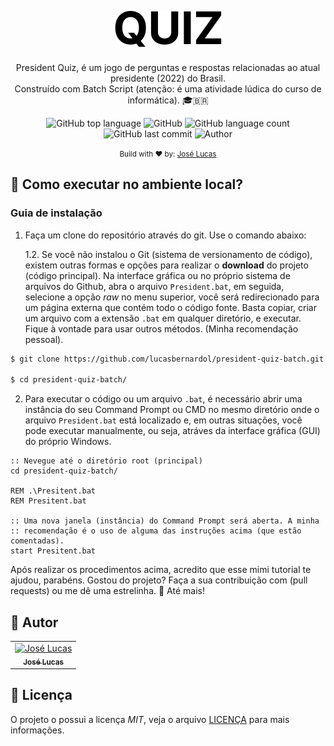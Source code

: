 <div align="center">
  <h2 align="center">
    <img src="./assets/logo.svg" alt="President Quiz" />
  </h2>

  <p align="center">
    President Quiz, é um jogo de perguntas e respostas relacionadas ao atual presidente (2022) do Brasil.<br/> Construído com Batch Script (atenção: é uma atividade lúdica do curso de informática). 🎓🇧🇷
  </p>
</div>

<div align="center">
  <img alt="GitHub top language" src="https://img.shields.io/github/languages/top/lucasbernardol/president-quiz-batch">

  <img alt="GitHub" src="https://img.shields.io/github/license/lucasbernardol/president-quiz-batch">

  <img alt="GitHub language count" src="https://img.shields.io/github/languages/count/lucasbernardol/president-quiz-batch">

  <img alt="GitHub last commit" src="https://img.shields.io/github/last-commit/lucasbernardol/president-quiz-batch">

  <img src="https://img.shields.io/badge/author-Jos%C3%A9%20Lucas-brightgreen" alt="Author" />
</div>

<p align="center">
  <small>
    Build with ❤️ by: <a href="https://github.com/lucasbernardol">José Lucas</a>
  </small>
</p>

## :wrench: Como executar no ambiente local?

### Guia de instalação

1. Faça um clone do repositório através do git. Use o comando abaixo:

   1.2. Se você não instalou o Git (sistema de versionamento de código), existem
   outras formas e opções para realizar o **download** do projeto (código principal).
   Na interface gráfica ou no próprio sistema de arquivos do Github, abra o arquivo
   `President.bat`, em seguida, selecione a opção _raw_ no menu superior, você
   será redirecionado para um página externa que contém todo o código fonte. Basta
   copiar, criar um arquivo com a extensão `.bat` em qualquer diretório, e executar.
   Fique à vontade para usar outros métodos. (Minha recomendação pessoal).

```bash
$ git clone https://github.com/lucasbernardol/president-quiz-batch.git

$ cd president-quiz-batch/
```

2. Para executar o código ou um arquivo `.bat`, é necessário abrir uma instância
   do seu Command Prompt ou CMD no mesmo diretório onde o arquivo `President.bat`
   está localizado e, em outras situações, você pode executar manualmente, ou seja,
   atráves da interface gráfica (GUI) do próprio Windows.

```batch
:: Nevegue até o diretório root (principal)
cd president-quiz-batch/

REM .\Presitent.bat
REM Presitent.bat

:: Uma nova janela (instância) do Command Prompt será aberta. A minha
:: recomendação é o uso de alguma das instruções acima (que estão comentadas).
start Presitent.bat
```

Após realizar os procedimentos acima, acredito que esse mimi tutorial te ajudou,
parabéns. Gostou do projeto? Faça a sua contribuição com (pull requests) ou me
dê uma estrelinha. 👋 Até mais!

## :boy: Autor

<table class="author">
  <tr>
    <td align="center">
      <a href="https://github.com/lucasbernardol">
        <img src="https://avatars.githubusercontent.com/u/82418341?v=4" 
        width="100px;" alt="José Lucas"/>
        <br/>
        <sub>
          <b>José Lucas</b>
        </sub>
      </a>
    </td>
  </tr>
</table>

## 📝 Licença

O projeto o possui a licença _MIT_, veja o arquivo [LICENÇA](LICENSE) para mais informações.
